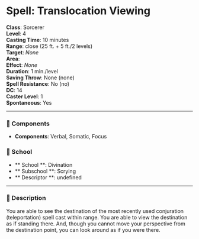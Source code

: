 
# Spell: Translocation Viewing
**Class**: Sorcerer  
**Level**: 4  
**Casting Time**: 10 minutes  
**Range**: close (25 ft. + 5 ft./2 levels)  
**Target**: _None_  
**Area**:   
**Effect**: _None_  
**Duration**: 1 min./level  
**Saving Throw**: None (none)  
**Spell Resistance**: No (no)  
**DC**: 14  
**Caster Level**: 1  
**Spontaneous**: Yes

---

### 🔮 Components
- **Components**: Verbal, Somatic, Focus

### 🏫 School
- ** School **: Divination
- ** Subschool **: Scrying
- ** Descriptor **: undefined
---

### 📜 Description
You are able to see the destination of the most recently used conjuration (teleportation) spell cast within range. You are able to view the destination as if standing there. And, though you cannot move your perspective from the destination point, you can look around as if you were there.
